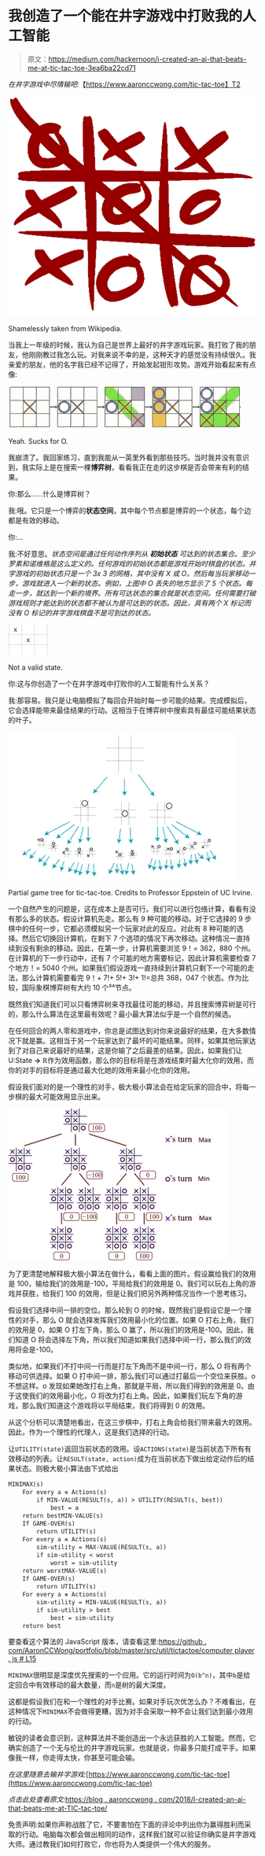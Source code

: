 # 我创造了一个能在井字游戏中打败我的人工智能

> 原文：<https://medium.com/hackernoon/i-created-an-ai-that-beats-me-at-tic-tac-toe-3ea6ba22cd71>

*在井字游戏中尽情输吧:*【https://www.aaronccwong.com/tic-tac-toe】T2

![](img/2ec48fb5babc284c9570fdc94a93a09d.png)

Shamelessly taken from Wikipedia.

当我上一年级的时候，我认为自己是世界上最好的井字游戏玩家。我打败了我的朋友，他刚刚教过我怎么玩。对我来说不幸的是，这种天才的感觉没有持续很久。我亲爱的朋友，他的名字我已经不记得了，开始发起钳形攻势。游戏开始看起来有点像:

![](img/e632767d82e1e8b5b49e033748d30201.png)

Yeah. Sucks for O.

我崩溃了。我回家练习，直到我能从一英里外看到那些技巧。当时我并没有意识到，我实际上是在搜索一棵**博弈树**，看看我正在走的这步棋是否会带来有利的结果。

你:那么……什么是博弈树？

我:哦。它只是一个博弈的**状态空间**，其中每个节点都是博弈的一个状态，每个边都是有效的移动。

你:…

我:不好意思。*状态空间是通过任何动作序列从* ***初始状态*** *可达到的状态集合。至少罗素和诺维格是这么定义的。任何游戏的初始状态都是游戏开始时棋盘的状态。井字游戏的初始状态只是一个 3x 3 的网格，其中没有 X 或 O。然后每当玩家移动一步，游戏就进入一个新的状态。例如，上图中 O 丢失的地方显示了 5 个状态。每走一步，就达到一个新的境界。所有可达状态的集合就是状态空间。任何需要打破游戏规则才能达到的状态都不被认为是可达到的状态。因此，具有两个 X 标记而没有 O 标记的井字游戏棋盘不是可到达的状态。*

![](img/cb687eb0893142af8b98ac346a7a7e6e.png)

Not a valid state.

你:这与你创造了一个在井字游戏中打败你的人工智能有什么关系？

我:那容易。我只是让电脑模拟了每回合开始时每一步可能的结果。完成模拟后，它会选择能带来最佳结果的行动。这相当于在博弈树中搜索具有最佳可能结果状态的叶子。

![](img/07c97db6d228f70c6b49910c28671b3a.png)

Partial game tree for tic-tac-toe. Credits to Professor Eppstein of UC Irvine.

一个自然产生的问题是，这在成本上是否可行。我们可以进行包络计算，看看有没有那么多的状态。假设计算机先走。那么有 9 种可能的移动。对于它选择的 9 步棋中的任何一步，它都必须模拟另一个玩家对此的反应。对此有 8 种可能的选择。然后它切换回计算机，在剩下 7 个选项的情况下再次移动。这种情况一直持续到没有剩余的移动。因此，在第一步，计算机需要浏览 9！= 362，880 个州。在计算机的下一步行动中，还有 7 个可能的地方需要标记，因此计算机需要检查 7 个地方！= 5040 个州。如果我们假设游戏一直持续到计算机只剩下一个可能的走法，那么计算机需要看完 9！+ 7!+ 5!+ 3!+ 1!=总共 368，047 个状态。作为比较，国际象棋博弈树有大约 10 个⁵⁴节点。

既然我们知道我们可以只看博弈树来寻找最佳可能的移动，并且搜索博弈树是可行的，那么什么算法在这里最有效呢？最小最大算法似乎是一个自然的候选。

在任何回合的两人零和游戏中，你总是试图达到对你来说最好的结果，在大多数情况下就是赢。这相当于另一个玩家达到了最坏的可能结果。同样，如果其他玩家达到了对自己来说最好的结果，这是你输了之后最差的结果。因此，如果我们让 U:State **→** ℝ作为效用函数，那么你的目标将是在游戏结束时最大化你的效用，而你的对手的目标将是通过最大化她的效用来最小化你的效用。

假设我们面对的是一个理性的对手，极大极小算法会在给定玩家的回合中，将每一步棋的最大可能效用显示出来。

![](img/51bd666f912e608bca610baa6c404e96.png)

为了更清楚地解释极大极小算法在做什么，看看上面的图片。假设赢给我们的效用是 100，输给我们的效用是-100，平局给我们的效用是 0。我们可以玩右上角的游戏并获胜，给我们 100 的效用，但是让我们把另外两种情况当作一个思考练习。

假设我们选择中间一排的空位。那么轮到 O 的时候，既然我们是假设它是一个理性的对手，那么 O 就会选择发挥我们效用最小化的位置。如果 O 打右上角，我们的效用是 0，如果 O 打左下角，那么 O 赢了，所以我们的效用是-100。因此，我们知道 O 将会选择左下角，所以我们知道如果我们选择中间一行，那么我们的效用将会是-100。

类似地，如果我们不打中间一行而是打左下角而不是中间一行，那么 O 将有两个移动可供选择。如果 O 打中间一排，那么我们可以通过打最后一个空位来获胜。o 不想这样。o 发现如果她改打右上角，那就是平局，所以我们得到的效用是 0。由于这使我们的效用最小化，O 将改为打右上角。因此，如果我们玩左下角的游戏，那么我们知道这个游戏将以平局结束，我们将得到 0 的效用。

从这个分析可以清楚地看出，在这三步棋中，打右上角会给我们带来最大的效用。因此，作为一个理性的代理人，这是我们选择的行动。

让`UTILITY(state)`返回当前状态的效用。设`ACTIONS(state)`是当前状态下所有有效移动的列表。让`RESULT(state, action)`成为在当前状态下做出给定动作后的结果状态。则极大极小算法由下式给出

```
MINIMAX(s)
    For every a ∊ Actions(s)
        if MIN-VALUE(RESULT(s, a)) > UTILITY(RESULT(s, best))
            best = a
    return bestMIN-VALUE(s)
    If GAME-OVER(s)
        return UTILITY(s)
    For every a ∊ Actions(s)
        sim-utility = MAX-VALUE(RESULT(s, a))
        if sim-utility < worst
            worst = sim-utility
    return worstMAX-VALUE(s)
    If GAME-OVER(s)
        return UTILITY(s)
    For every a ∊ Actions(s)
        sim-utility = MIN-VALUE(RESULT(s, a))
        if sim-utility > best
            best = sim-utility
    return best
```

要查看这个算法的 JavaScript 版本，请查看这里:[https://github . com/AaronCCWong/portfolio/blob/master/src/util/tictactoe/computer player . js # L15](https://github.com/AaronCCWong/portfolio/blob/master/src/util/tictactoe/ComputerPlayer.js#L15)

`MINIMAX`很明显是深度优先搜索的一个应用。它的运行时间为`O(b^n)`，其中`b`是给定回合中有效移动的最大数量，而`n`是树的最大深度。

这都是假设我们在和一个理性的对手比赛。如果对手玩次优怎么办？不难看出，在这种情况下`MINIMAX`不会做得更糟，因为对手会采取一种不会让我们达到最小效用的行动。

敏锐的读者会意识到，这种算法并不能创造出一个永远获胜的人工智能。然而，它确实创造了一个无与伦比的井字游戏玩家。也就是说，你最多只能打成平手。如果像我一样，你走得太快，你甚至可能会输。

*在这里随意去输井字游戏:*[https://www.aaronccwong.com/tic-tac-toe](https://www.aaronccwong.com/tic-tac-toe)

*点击此处查看原文:*[https://blog . aaronccwong . com/2018/I-created-an-ai-that-beats-me-at-TIC-tac-toe/](https://blog.aaronccwong.com/2018/i-created-an-ai-that-beats-me-at-tic-tac-toe/)

免责声明:如果你声称战胜了它，不要害怕在下面的评论中列出你为赢得胜利而采取的行动。电脑每次都会做出相同的动作，这样我们就可以验证你确实是井字游戏大师。通过教我们如何打败它，你也将为人类提供一个伟大的服务。